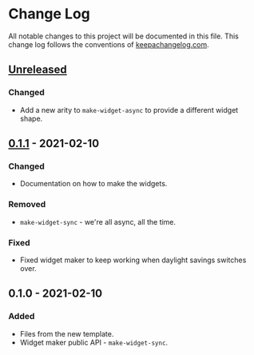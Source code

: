 # Change Log
All notable changes to this project will be documented in this file. This change log follows the conventions of [keepachangelog.com](http://keepachangelog.com/).

## [Unreleased]
### Changed
- Add a new arity to `make-widget-async` to provide a different widget shape.

## [0.1.1] - 2021-02-10
### Changed
- Documentation on how to make the widgets.

### Removed
- `make-widget-sync` - we're all async, all the time.

### Fixed
- Fixed widget maker to keep working when daylight savings switches over.

## 0.1.0 - 2021-02-10
### Added
- Files from the new template.
- Widget maker public API - `make-widget-sync`.

[Unreleased]: https://github.com/your-name/distributed-systems-debugger/compare/0.1.1...HEAD
[0.1.1]: https://github.com/your-name/distributed-systems-debugger/compare/0.1.0...0.1.1
